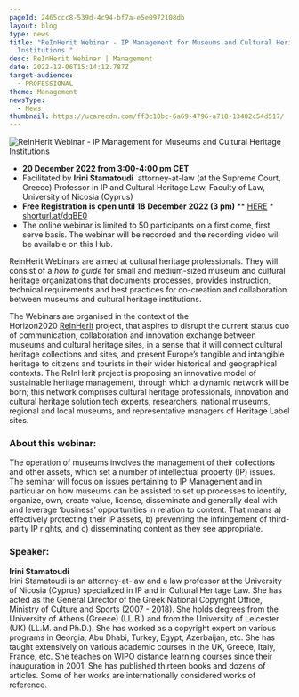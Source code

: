 ```yaml
---
pageId: 2465ccc8-539d-4c94-bf7a-e5e0972108db
layout: blog
type: news
title: "ReInHerit Webinar - IP Management for Museums and Cultural Heritage
  Institutions "
desc: ReInHerit Webinar | Management
date: 2022-12-06T15:14:12.787Z
target-audience:
  - PROFESSIONAL
theme: Management
newsType:
  - News
thumbnail: https://ucarecdn.com/ff3c10bc-6a69-4796-a718-13482c54d517/
---
```

![ReInHerit Webinar - IP Management for Museums and Cultural Heritage Institutions ](https://ucarecdn.com/d059d11e-bab8-4bf4-ba4f-5fcca1638bd4/ "ReInHerit Webinar - IP Management for Museums and Cultural Heritage Institutions ")

* **20 December 2022 from 3:00-4:00 pm CET** 
* Facilitated by **Irini Stamatoudi**  attorney-at-law (at the Supreme Court, Greece) Professor in IP and Cultural Heritage Law, Faculty of Law, University of Nicosia (Cyprus)
* **Free Registration is open until 18 December 2022 (3 pm)** \*\* [HERE](https://docs.google.com/forms/d/e/1FAIpQLSdWIP3Wc2h2AXF-RADecAcSZl9yF-BcN40OPvlx8SU2x4qS5A/closedform) *\
  [shorturl.at/dqBE0](http://shorturl.at/dqBE0)
* The online webinar is limited to 50 participants on a first come, first serve basis. The webinar will be recorded and the recording video will be available on this Hub.[](http://www.reinherit-hub.eu/)

ReinHerit Webinars are aimed at cultural heritage professionals. They will consist of a *how to guide* for small and medium-sized museum and cultural heritage organizations that documents processes, provides instruction, technical requirements and best practices for co-creation and collaboration between museums and cultural heritage institutions.

The Webinars are organised in the context of the  Horizon2020 [ReInHerit](https://www.reinherit.eu) project, that aspires to disrupt the current status quo of communication, collaboration and innovation exchange between museums and cultural heritage sites, in a sense that it will connect cultural heritage collections and sites, and present Europe’s tangible and intangible heritage to citizens and tourists in their wider historical and geographical contexts. The ReInHerit project is proposing an innovative model of sustainable heritage management, through which a dynamic network will be born; this network comprises cultural heritage professionals, innovation and cultural heritage solution tech experts, researchers, national museums, regional and local museums, and representative managers of Heritage Label sites. 

### About this webinar:

The operation of museums involves the management of their collections and other assets, which set a number of intellectual property (IP) issues. The seminar will focus on issues pertaining to IP Management and in particular on how museums can be assisted to set up processes to identify, organize, own, create value, license, disseminate and generally deal with and leverage ‘business’ opportunities in relation to content. That means a) effectively protecting their IP assets, b) preventing the infringement of third-party IP rights, and c) disseminating content as they see appropriate.

### Speaker:

**Irini Stamatoudi** \
Irini Stamatoudi is an attorney-at-law and a law professor at the University of Nicosia (Cyprus) specialized in IP and in Cultural Heritage Law. She has acted as the General Director of the Greek National Copyright Office, Ministry of Culture and Sports (2007 - 2018). She holds degrees from the University of Athens (Greece) (LL.B.) and from the University of Leicester (UK) (LL.M. and Ph.D.). She has worked as a copyright expert on various programs in Georgia, Abu Dhabi, Turkey, Egypt, Azerbaijan, etc. She has taught extensively on various academic courses in the UK, Greece, Italy, France, etc. She teaches on WIPO distance learning courses since their inauguration in 2001. She has published thirteen books and dozens of articles. Some of her works are internationally considered works of reference.